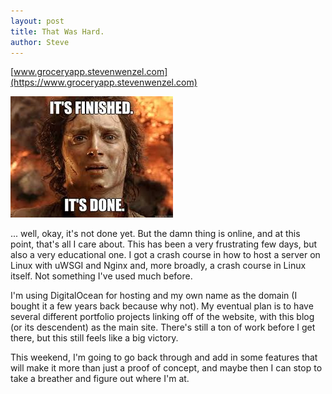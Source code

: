 ```yaml
---
layout: post
title: That Was Hard.
author: Steve
---
```


[www.groceryapp.stevenwenzel.com](https://www.groceryapp.stevenwenzel.com)



![alt text](/assets/img/posts/its-finished.jpg)


... well, okay, it's not done yet. But the damn thing is online, and at this point, that's all I care about. This has been a very frustrating few days, but also a very educational one. I got a crash course in how to host a server on Linux with uWSGI and Nginx and, more broadly, a crash course in Linux itself. Not something I've used much before.

I'm using DigitalOcean for hosting and my own name as the domain (I bought it a few years back because why not). My eventual plan is to have several different portfolio projects linking off of the website, with this blog (or its descendent) as the main site. There's still a ton of work before I get there, but this still feels like a big victory.

This weekend, I'm going to go back through and add in some features that will make it more than just a proof of concept, and maybe then I can stop to take a breather and figure out where I'm at.
